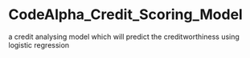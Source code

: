 # CodeAlpha_Credit_Scoring_Model
a credit analysing model which will predict the creditworthiness using logistic regression
